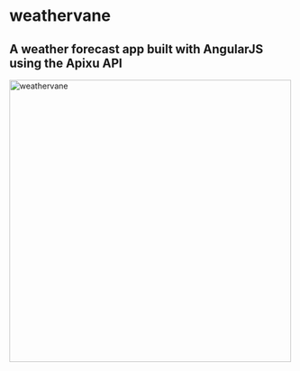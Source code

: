 # weathervane
## A weather forecast app built with AngularJS using the Apixu API

<img src="https://vsm22.github.io/resources/images/weathervane.png" width="500px" alt="weathervane" title="weathervane">

